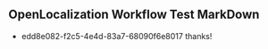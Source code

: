 ## OpenLocalization Workflow Test MarkDown
* edd8e082-f2c5-4e4d-83a7-68090f6e8017 
thanks!<!--HONumber=Mar16_HO3-->
